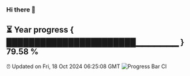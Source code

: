 ### Hi there 👋
⏳ Year progress { ███████████████████████▁▁▁▁▁▁▁ } 79.58 %
---
⏰ Updated on Fri, 18 Oct 2024 06:25:08 GMT
![Progress Bar CI](https://github.com/liununu/liununu/workflows/Progress%20Bar%20CI/badge.svg)
